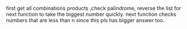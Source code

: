 first get all combinations products ,check palindrome,
reverse the list for next function to take the biggest number quickly.
next function checks numbers that are less than n since this pls has bigger answer too.
